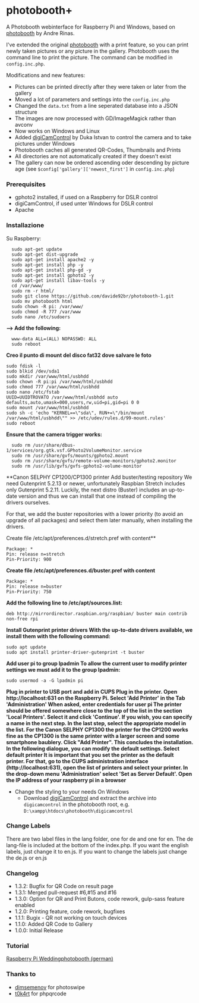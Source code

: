 # photobooth+
A Photobooth webinterface for Raspberry Pi and Windows, based on [photobooth](https://github.com/andreknieriem/photobooth) by Andre Rinas.

I've extended the original [photobooth](https://github.com/andreknieriem/photobooth) with a print feature, so you can print newly taken pictures or any picture in the gallery. Photobooth uses the command line to print the picture. The command can be modified in ```config.inc.php```.

Modifications and new features:
- Pictures can be printed directly after they were taken or later from the gallery
- Moved a lot of parameters and settings into the ```config.inc.php```
- Changed the ```data.txt``` from a line seperated database into a JSON structure
- The images are now processed with GD/ImageMagick rather than avconv
- Now works on Windows and Linux
- Added [digiCamControl](http://digicamcontrol.com/) by Duka Istvan to control the camera and to take pictures under Windows
- Photobooth caches all generated QR-Codes, Thumbnails and Prints
- All directories are not automatically created if they doesn't exist
- The gallery can now be ordered ascending oder descending by picture age (see ```$config['gallery']['newest_first']``` in ```config.inc.php```)

### Prerequisites
- gphoto2 installed, if used on a Raspberry for DSLR control
- digiCamControl, if used unter Windows for DSLR control
- Apache

### Installazione
Su Raspberry:
```
  sudo apt-get update
  sudo apt-get dist-upgrade
  sudo apt-get install apache2 -y
  sudo apt-get install php -y
  sudo apt-get install php-gd -y
  sudo apt-get install gphoto2 -y
  sudo apt-get install libav-tools -y
  cd /var/www/
  sudo rm -r html/
  sudo git clone https://github.com/davide92br/photobooth-1.git
  sudo mv photobooth html
  sudo chown -R pi: /var/www/
  sudo chmod -R 777 /var/www
  sudo nano /etc/sudoers
  ```
**--> Add the following:**
```
  www-data ALL=(ALL) NOPASSWD: ALL
  sudo reboot
```
**Creo il punto di mount del disco fat32 dove salvare le foto**
```
sudo fdisk -l
sudo blkid /dev/sda1
sudo mkdir /var/www/html/usbhdd
sudo chown -R pi:pi /var/www/html/usbhdd
sudo chmod 777 /var/www/html/usbhdd
sudo nano /etc/fstab
UUID=UUIDTROVATO /var/www/html/usbhdd auto defaults,auto,umask=000,users,rw,uid=pi,gid=pi 0 0
sudo mount /var/www/html/usbhdd
sudo sh -c 'echo "KERNEL==\"sda\", RUN+=\"/bin/mount /var/www/html/usbhdd\"" >> /etc/udev/rules.d/99-mount.rules'
sudo reboot
```
**Ensure that the camera trigger works:**
```
  sudo rm /usr/share/dbus-1/services/org.gtk.vsf.GPhoto2VolumeMonitor.service
  sudo rm /usr/share/gvfs/mounts/gphoto2.mount
  sudo rm /usr/share/gvfs/remote-volume-monitors/gphoto2.monitor
  sudo rm /usr/lib/gvfs/gvfs-gphoto2-volume-monitor
```

**Canon SELPHY CP1200/CP1300 printer
Add buster/testing repository
We need Gutenprint 5.2.13 or newer, unfortunately Raspbian Stretch includes only Gutenprint 5.2.11. Luckily, the next distro (Buster) includes an up-to-date version and thus we can install that one instead of compiling the drivers ourselves.

For that, we add the buster repositories with a lower priority (to avoid an upgrade of all packages) and select them later manually, when installing the drivers.

Create file /etc/apt/preferences.d/stretch.pref with content**
```
Package: *
Pin: release n=stretch
Pin-Priority: 900
```
**Create file /etc/apt/preferences.d/buster.pref with content**
```
Package: *
Pin: release n=buster
Pin-Priority: 750
```
**Add the following line to /etc/apt/sources.list:**

```
deb http://mirrordirector.raspbian.org/raspbian/ buster main contrib non-free rpi
```
**Install Gutenprint printer drivers
With the up-to-date drivers available, we install them with the following command:**
```
sudo apt update
sudo apt install printer-driver-gutenprint -t buster
```
**Add user pi to group lpadmin
To allow the current user to modify printer settings we must add it to the group lpadmin:**
```
sudo usermod -a -G lpadmin pi
```
**Plug in printer to USB port and add in CUPS
Plug in the printer.
Open http://localhost:631 on the Raspberry Pi.
Select 'Add Printer' in the Tab 'Administration'
When asked, enter credentials for user pi
The printer should be offered somewhere close to the top of the list in the section 'Local Printers'. Select it and click 'Continue'.
If you wish, you can specify a name in the next step.
In the last step, select the appropriate model in the list. For the Canon SELPHY CP1300 the printer for the CP1200 works fine as the CP1300 is the same printer with a larger screen and some smartphone baublery.
Click "Add Printer". This concludes the installation.
In the following dialogue, you can modify the default settings.
Select default printer
It is important that you set the printer as the default printer. For that, go to the CUPS administration interface (http://localhost:631), open the list of printers and select your printer. In the drop-down menu 'Administration' select 'Set as Server Default'.
Open the IP address of your raspberry pi in a browser**

- Change the styling to your needs
On Windows
    - Download [digiCamControl](http://digicamcontrol.com/) and extract the archive into ```digicamcontrol``` in the photobooth root, e.g. ```D:\xampp\htdocs\photobooth\digicamcontrol```

### Change Labels
There are two label files in the lang folder, one for de and one for en. The de lang-file is included at the bottom of the index.php.
If you want the english labels, just change it to en.js.
If you want to change the labels just change the de.js or en.js

### Changelog
- 1.3.2: Bugfix for QR Code on result page
- 1.3.1: Merged pull-request #6,#15 and #16
- 1.3.0: Option for QR and Print Butons, code rework, gulp-sass feature enabled
- 1.2.0: Printing feature, code rework, bugfixes
- 1.1.1: Bugix - QR not working on touch devices
- 1.1.0: Added QR Code to Gallery
- 1.0.0: Initial Release

### Tutorial
[Raspberry Pi Weddingphotobooth (german)](https://www.andrerinas.de/tutorials/raspberry-pi-einen-dslr-weddingphotobooth-erstellen.html)

### Thanks to
- [dimsemenov](https://github.com/dimsemenov/photoswipe) for photoswipe
- [t0k4rt](https://github.com/t0k4rt/phpqrcode) for phpqrcode
